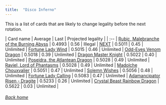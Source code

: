 ```yaml
---
title:  "Disco Inferno"
---
```


This is a list of cards that are likely to change legality before the next rotation.

| Card name | Average | Last | Projected legality |
| :-- |
[Rubic, Malebranche of the Burning Abyss](https://db.ygoprodeck.com/card/?search=Rubic,%20Malebranche%20of%20the%20Burning%20Abyss) | 0.4993 | 0.56 | Illegal |
[NEXT](https://db.ygoprodeck.com/card/?search=NEXT) | 0.5011 | 0.45 | Unlimited |
[Fortune Lady Wind](https://db.ygoprodeck.com/card/?search=Fortune%20Lady%20Wind) | 0.5015 | 0.46 | Unlimited |
[Odd-Eyes Venom Dragon](https://db.ygoprodeck.com/card/?search=Odd-Eyes%20Venom%20Dragon) | 0.5018 | 0.39 | Unlimited |
[Dragon Master Knight](https://db.ygoprodeck.com/card/?search=Dragon%20Master%20Knight) | 0.5022 | 0.40 | Unlimited |
[Poseidra, the Atlantean Dragon](https://db.ygoprodeck.com/card/?search=Poseidra,%20the%20Atlantean%20Dragon) | 0.5028 | 0.49 | Unlimited |
[Raviel, Lord of Phantasms](https://db.ygoprodeck.com/card/?search=Raviel,%20Lord%20of%20Phantasms) | 0.5028 | 0.49 | Unlimited |
[Madolche Chouxvalier](https://db.ygoprodeck.com/card/?search=Madolche%20Chouxvalier) | 0.5051 | 0.47 | Unlimited |
[Solemn Wishes](https://db.ygoprodeck.com/card/?search=Solemn%20Wishes) | 0.5056 | 0.48 | Unlimited |
[Fortune Lady Calling](https://db.ygoprodeck.com/card/?search=Fortune%20Lady%20Calling) | 0.5083 | 0.47 | Unlimited |
[Adamancipator Risen - Dragite](https://db.ygoprodeck.com/card/?search=Adamancipator%20Risen%20-%20Dragite) | 0.5233 | 0.26 | Unlimited |
[Crystal Beast Rainbow Dragon](https://db.ygoprodeck.com/card/?search=Crystal%20Beast%20Rainbow%20Dragon) | 0.5622 | 0.03 | Unlimited |

###### [Back home](index)